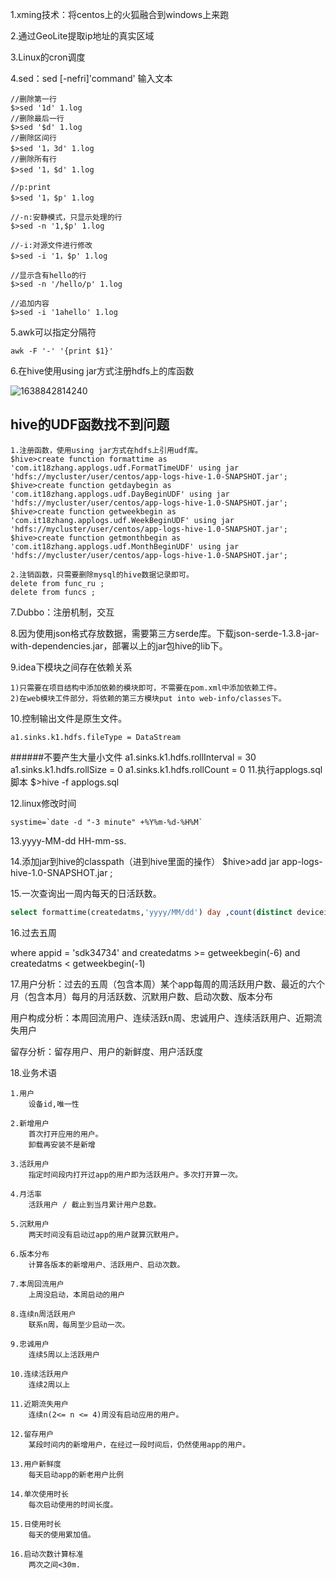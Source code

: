1.xming技术：将centos上的火狐融合到windows上来跑

2.通过GeoLite提取ip地址的真实区域

3.Linux的cron调度

4.sed：sed [-nefri]'command' 输入文本

```shell
//删除第一行   
$>sed '1d' 1.log
//删除最后一行
$>sed '$d' 1.log
//删除区间行
$>sed '1，3d' 1.log
//删除所有行
$>sed '1，$d' 1.log

//p:print
$>sed '1，$p' 1.log

//-n:安静模式，只显示处理的行
$>sed -n '1,$p' 1.log

//-i:对源文件进行修改
$>sed -i '1，$p' 1.log

//显示含有hello的行
$>sed -n '/hello/p' 1.log

//追加内容
$>sed -i '1ahello' 1.log

```

5.awk可以指定分隔符

```shell
awk -F '-' '{print $1}'
```

6.在hive使用using jar方式注册hdfs上的库函数

![1638842814240](C:\Users\SHENHAI\AppData\Local\Temp\1638842814240.png)

hive的UDF函数找不到问题
-----------------------
	1.注册函数，使用using jar方式在hdfs上引用udf库。
	$hive>create function formattime as 'com.it18zhang.applogs.udf.FormatTimeUDF' using jar 'hdfs://mycluster/user/centos/app-logs-hive-1.0-SNAPSHOT.jar';
	$hive>create function getdaybegin as 'com.it18zhang.applogs.udf.DayBeginUDF' using jar 'hdfs://mycluster/user/centos/app-logs-hive-1.0-SNAPSHOT.jar';
	$hive>create function getweekbegin as 'com.it18zhang.applogs.udf.WeekBeginUDF' using jar 'hdfs://mycluster/user/centos/app-logs-hive-1.0-SNAPSHOT.jar';
	$hive>create function getmonthbegin as 'com.it18zhang.applogs.udf.MonthBeginUDF' using jar 'hdfs://mycluster/user/centos/app-logs-hive-1.0-SNAPSHOT.jar';
	
	2.注销函数，只需要删除mysql的hive数据记录即可。
	delete from func_ru ;
	delete from funcs ;
7.Dubbo：注册机制，交互

8.因为使用json格式存放数据，需要第三方serde库。下载json-serde-1.3.8-jar-with-dependencies.jar，部署以上的jar包hive的lib下。

9.idea下模块之间存在依赖关系

	1)只需要在项目结构中添加依赖的模块即可，不需要在pom.xml中添加依赖工件。
	2)在web模块工件部分，将依赖的第三方模块put into web-info/classes下。
10.控制输出文件是原生文件。

	a1.sinks.k1.hdfs.fileType = DataStream

######不要产生大量小文件
	a1.sinks.k1.hdfs.rollInterval = 30
	a1.sinks.k1.hdfs.rollSize = 0
	a1.sinks.k1.hdfs.rollCount = 0
11.执行applogs.sql脚本
$>hive -f applogs.sql

12.linux修改时间

```
systime=`date -d "-3 minute" +%Y%m-%d-%H%M`
```

13.yyyy-MM-dd HH-mm-ss.

14.添加jar到hive的classpath（进到hive里面的操作）
     $hive>add jar app-logs-hive-1.0-SNAPSHOT.jar ;

15.一次查询出一周内每天的日活跃数。

```sql
select formattime(createdatms,'yyyy/MM/dd') day ,count(distinct deviceid) from ext_startup_logs where appid = 'sdk34734' and createdatms >= getweekbegin() and createdatms < getweekbegin(1)  group by day ;
```

16.过去五周

where appid = 'sdk34734' and createdatms >= getweekbegin(-6) and createdatms < getweekbegin(-1) 

17.用户分析：过去的五周（包含本周）某个app每周的周活跃用户数、最近的六个月（包含本月）每月的月活跃数、沉默用户数、启动次数、版本分布

用户构成分析：本周回流用户、连续活跃n周、忠诚用户、连续活跃用户、近期流失用户

留存分析：留存用户、用户的新鲜度、用户活跃度

18.业务术语

	1.用户
		设备id,唯一性
	
	2.新增用户
		首次打开应用的用户。
		卸载再安装不是新增
	
	3.活跃用户
		指定时间段内打开过app的用户即为活跃用户。多次打开算一次。
	
	4.月活率
		活跃用户 / 截止到当月累计用户总数。
	
	5.沉默用户
		两天时间没有启动过app的用户就算沉默用户。
	
	6.版本分布
		计算各版本的新增用户、活跃用户、启动次数。
	
	7.本周回流用户
		上周没启动，本周启动的用户
			
	8.连续n周活跃用户
		联系n周，每周至少启动一次。
	
	9.忠诚用户
		连续5周以上活跃用户
	
	10.连续活跃用户
		连续2周以上
	
	11.近期流失用户
		连续n(2<= n <= 4)周没有启动应用的用户。
	
	12.留存用户
		某段时间内的新增用户，在经过一段时间后，仍然使用app的用户。
	
	13.用户新鲜度
		每天启动app的新老用户比例
	
	14.单次使用时长
		每次启动使用的时间长度。
	
	15.日使用时长
		每天的使用累加值。
	
	16.启动次数计算标准
		两次之间<30m.